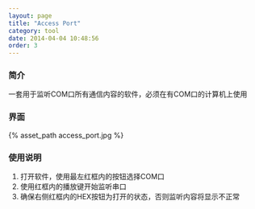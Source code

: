 ```yaml
---
layout: page
title: "Access Port"
category: tool
date: 2014-04-04 10:48:56
order: 3
---
```


### 简介

一套用于监听COM口所有通信内容的软件，必须在有COM口的计算机上使用

### 界面

{% asset_path access_port.jpg %}

### 使用说明

1. 打开软件，使用最左红框内的按钮选择COM口
2. 使用红框内的播放键开始监听串口
3. 确保右侧红框内的HEX按钮为打开的状态，否则监听内容将显示不正常